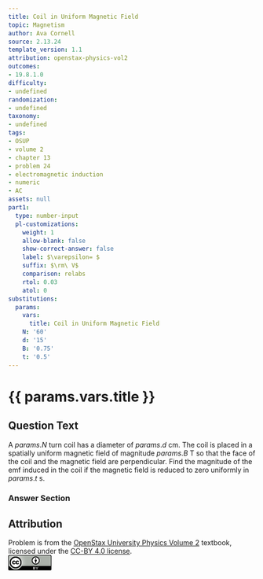```yaml
---
title: Coil in Uniform Magnetic Field
topic: Magnetism
author: Ava Cornell
source: 2.13.24
template_version: 1.1
attribution: openstax-physics-vol2
outcomes:
- 19.8.1.0
difficulty:
- undefined
randomization:
- undefined
taxonomy:
- undefined
tags:
- OSUP
- volume 2
- chapter 13
- problem 24
- electromagnetic induction
- numeric
- AC
assets: null
part1:
  type: number-input
  pl-customizations:
    weight: 1
    allow-blank: false
    show-correct-answer: false
    label: $\varepsilon= $
    suffix: $\rm\ V$
    comparison: relabs
    rtol: 0.03
    atol: 0
substitutions:
  params:
    vars:
      title: Coil in Uniform Magnetic Field
    N: '60'
    d: '15'
    B: '0.75'
    t: '0.5'
---
```

# {{ params.vars.title }}

## Question Text

A ${{params.N }}$ turn coil has a diameter of ${{params.d }}\textrm{ cm}$. The coil is placed in a spatially uniform magnetic field of magnitude ${{params.B }}\textrm{ T}$ so that the face of the coil and the magnetic field are perpendicular. Find the magnitude of the emf induced in the coil if the magnetic field is reduced to zero uniformly in ${{params.t }}\textrm{ s}$.

### Answer Section

## Attribution

Problem is from the [OpenStax University Physics Volume 2](https://openstax.org/details/books/university-physics-volume-2) textbook, licensed under the [CC-BY 4.0 license](https://creativecommons.org/licenses/by/4.0/).<br>![Image representing the Creative Commons 4.0 BY license.](https://raw.githubusercontent.com/firasm/bits/master/by.png)